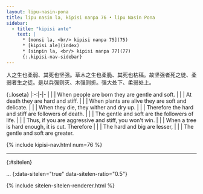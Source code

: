 ```yaml
---
layout: lipu-nasin-pona
title: lipu nasin la, kipisi nanpa 76 • lipu Nasin Pona
sidebar:
  - title: "kipisi ante"
    text: |
      * [monsi la, <br/> kipisi nanpa 75](75)
      * [kipisi ale](index)
      * [sinpin la, <br/> kipisi nanpa 77](77)
      {:.kipisi-nav-sidebar}
---
```


人之生也柔弱、其死也坚强。草木之生也柔脆、其死也枯稿。故坚强者死之徒、柔弱者生之徒。是以兵强则灭、木强则折。强大处下、柔弱处上。

{:.loseta}
|:-:|-|-
|  |  | When people are born they are gentle and soft.
|  |  | At death they are hard and stiff.
|  |  | When plants are alive they are soft and delicate.
|  |  | When they die, they wither and dry up.
|  |  | Therefore the hard and stiff are followers of death.
|  |  | The gentle and soft are the followers of life.
|  |  | Thus, if you are aggressive and stiff, you won't win.
|  |  | When a tree is hard enough, it is cut. Therefore
|  |  | The hard and big are lesser,
|  |  | The gentle and soft are greater.

{% include kipisi-nav.html num=76 %}

-------
{:#sitelen}

...
{:data-sitelen="true" data-sitelen-ratio="0.5"}

{% include sitelen-sitelen-renderer.html %}
